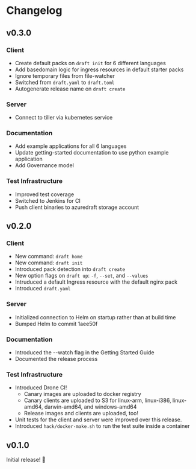 # Changelog

## v0.3.0

### Client

* Create default packs on `draft init` for 6 different languages
* Add basedomain logic for ingress resources in default starter packs
* Ignore temporary files from file-watcher
* Switched from `draft.yaml` to `draft.toml`
* Autogenerate release name on `draft create`

### Server

* Connect to tiller via kubernetes service

### Documentation

* Add example applications for all 6 languages
* Update getting-started documentation to use python example application
* Add Governance model

### Test Infrastructure

* Improved test coverage
* Switched to Jenkins for CI
* Push client binaries to azuredraft storage account

## v0.2.0

### Client

* New command: `draft home`
* New command: `draft init`
* Introduced pack detection into `draft create`
* New option flags on `draft up`: `-f`, `--set`, and `--values`
* Intruduced a default Ingress resource with the default nginx pack
* Introduced `draft.yaml`

### Server

* Initialized connection to Helm on startup rather than at build time
* Bumped Helm to commit 1aee50f

### Documentation

* Introduced the --watch flag in the Getting Started Guide 
* Documented the release process

### Test Infrastructure

* Introduced Drone CI!
  * Canary images are uploaded to docker registry
  * Canary clients are uploaded to S3 for linux-arm, linux-i386, linux-amd64, darwin-amd64, and windows-amd64
  * Release images and clients are uploaded, too!
* Unit tests for the client and server were improved over this release.
* Introduced `hack/docker-make.sh` to run the test suite inside a container 

## v0.1.0

Initial release! :tada:
